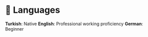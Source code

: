 # 💬 Languages
**Turkish**: Native
**English**: Professional working proficiency
**German**: Beginner